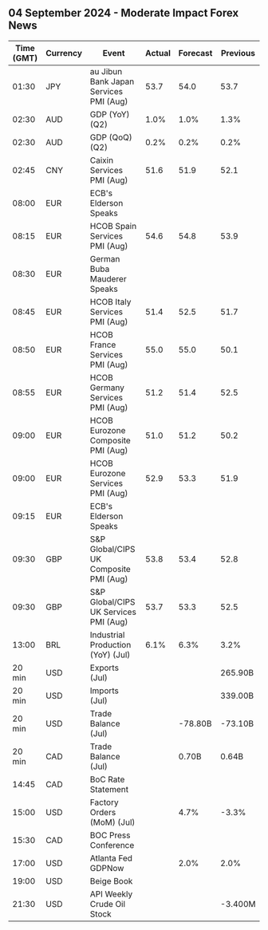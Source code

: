## 04 September 2024 - Moderate Impact Forex News

| Time (GMT) | Currency | Event | Actual | Forecast | Previous |
|------|----------|-------|--------|----------|----------|
| 01:30 | JPY | au Jibun Bank Japan Services PMI (Aug) | 53.7 | 54.0 | 53.7 |
| 02:30 | AUD | GDP (YoY) (Q2) | 1.0% | 1.0% | 1.3% |
| 02:30 | AUD | GDP (QoQ) (Q2) | 0.2% | 0.2% | 0.2% |
| 02:45 | CNY | Caixin Services PMI (Aug) | 51.6 | 51.9 | 52.1 |
| 08:00 | EUR | ECB's Elderson Speaks |  |  |  |
| 08:15 | EUR | HCOB Spain Services PMI (Aug) | 54.6 | 54.8 | 53.9 |
| 08:30 | EUR | German Buba Mauderer Speaks |  |  |  |
| 08:45 | EUR | HCOB Italy Services PMI (Aug) | 51.4 | 52.5 | 51.7 |
| 08:50 | EUR | HCOB France Services PMI (Aug) | 55.0 | 55.0 | 50.1 |
| 08:55 | EUR | HCOB Germany Services PMI (Aug) | 51.2 | 51.4 | 52.5 |
| 09:00 | EUR | HCOB Eurozone Composite PMI (Aug) | 51.0 | 51.2 | 50.2 |
| 09:00 | EUR | HCOB Eurozone Services PMI (Aug) | 52.9 | 53.3 | 51.9 |
| 09:15 | EUR | ECB's Elderson Speaks |  |  |  |
| 09:30 | GBP | S&P Global/CIPS UK Composite PMI (Aug) | 53.8 | 53.4 | 52.8 |
| 09:30 | GBP | S&P Global/CIPS UK Services PMI (Aug) | 53.7 | 53.3 | 52.5 |
| 13:00 | BRL | Industrial Production (YoY) (Jul) | 6.1% | 6.3% | 3.2% |
| 20 min | USD | Exports (Jul) |  |  | 265.90B |
| 20 min | USD | Imports (Jul) |  |  | 339.00B |
| 20 min | USD | Trade Balance (Jul) |  | -78.80B | -73.10B |
| 20 min | CAD | Trade Balance (Jul) |  | 0.70B | 0.64B |
| 14:45 | CAD | BoC Rate Statement |  |  |  |
| 15:00 | USD | Factory Orders (MoM) (Jul) |  | 4.7% | -3.3% |
| 15:30 | CAD | BOC Press Conference |  |  |  |
| 17:00 | USD | Atlanta Fed GDPNow |  | 2.0% | 2.0% |
| 19:00 | USD | Beige Book |  |  |  |
| 21:30 | USD | API Weekly Crude Oil Stock |  |  | -3.400M |

